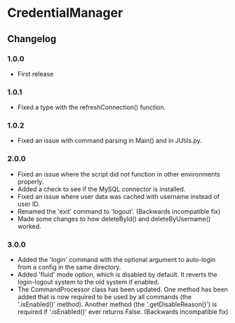 # CredentialManager
## Changelog
### 1.0.0
- First release

### 1.0.1
- Fixed a type with the refreshConnection() function.

### 1.0.2
- Fixed an issue with command parsing in Main() and in JUtils.py.

### 2.0.0
- Fixed an issue where the script did not function in other environments properly.
- Added a check to see if the MySQL connector is installed.
- Fixed an issue where user data was cached with username instead of user ID.
- Renamed the 'exit' command to 'logout'. (Backwards incompatible fix)
- Made some changes to how deleteById() and deleteByUsername() worked.

### 3.0.0
- Added the 'login' command with the optional argument to auto-login from a config in the same directory.
- Added 'fluid' mode option, which is disabled by default. It reverts the login-logout system to the old system if enabled.
- The CommandProcessor class has been updated. One method has been added that is now required to be used by all commands (the '.isEnabled()' method). Another method (the '.getDisableReason()') is required if '.isEnabled()' ever returns False. (Backwards incompatible fix)
